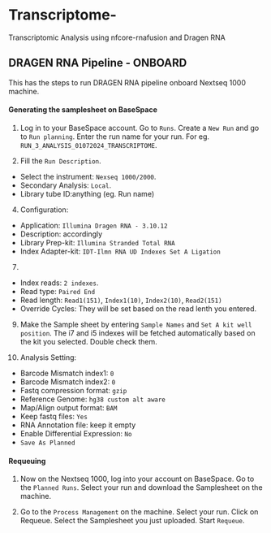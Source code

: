 # Transcriptome-
Transcriptomic Analysis using nfcore-rnafusion and Dragen RNA

## DRAGEN RNA Pipeline - ONBOARD

This has the steps to run DRAGEN RNA pipeline onboard Nextseq 1000 machine.

#### Generating the samplesheet on BaseSpace

1. Log in to your BaseSpace account. Go to `Runs`. Create a `New Run` and go to `Run planning`. Enter the run name for your run. For eg. `RUN_3_ANALYSIS_01072024_TRANSCRIPTOME`.

2. Fill the `Run Description`.
* Select the instrument: `Nexseq 1000/2000`.
* Secondary Analysis: `Local`.
* Library tube ID:anything (eg. Run name)

4. Configuration:
* Application: `Illumina Dragen RNA - 3.10.12`
* Description: accordingly
* Library Prep-kit: `Illumina Stranded Total RNA`
* Index Adapter-kit: `IDT-Ilmn RNA UD Indexes Set A Ligation`

7.
* Index reads: `2 indexes`.
* Read type: `Paired End`
* Read length: `Read1(151)`, `Index1(10)`, `Index2(10)`, `Read2(151)`
* Override Cycles: They will be set based on the read lenth you entered.

9. Make the Sample sheet by entering `Sample Names` and `Set A kit well position`.
The i7 and i5 indexes will be fetched automatically based on the kit you selected. Double check them.

10. Analysis Setting:
* Barcode Mismatch index1: `0`
* Barcode Mismatch index2: `0`
* Fastq compression format: `gzip`
* Reference Genome: `hg38 custom alt aware`
* Map/Align output format: `BAM`
* Keep fastq files: `Yes`
* RNA Annotation file: keep it empty
* Enable Differential Expression: `No`
* `Save As Planned`

#### Requeuing

1. Now on the Nextseq 1000, log into your account on BaseSpace. Go to the `Planned Runs`. Select your run and download the Samplesheet on the machine.

2. Go to the `Process Management` on the machine. Select your run. Click on Requeue. Select the Samplesheet you just uploaded. Start `Requeue`.
